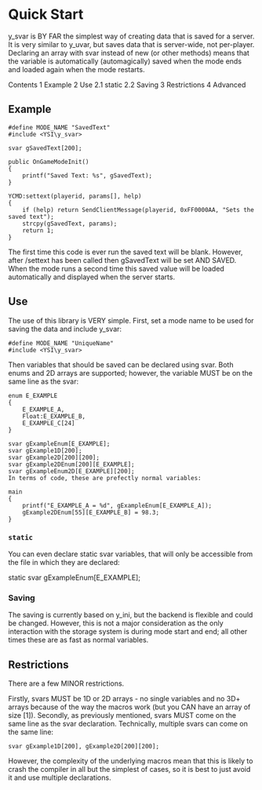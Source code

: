 # Quick Start

y_svar is BY FAR the simplest way of creating data that is saved for a server. It is very similar to y_uvar, but saves data that is server-wide, not per-player. Declaring an array with svar instead of new (or other methods) means that the variable is automatically (automagically) saved when the mode ends and loaded again when the mode restarts.


Contents
1	Example
2	Use
2.1	static
2.2	Saving
3	Restrictions
4	Advanced

## Example

```pawn
#define MODE_NAME "SavedText"
#include <YSI\y_svar>

svar gSavedText[200];

public OnGameModeInit()
{
    printf("Saved Text: %s", gSavedText);
}

YCMD:settext(playerid, params[], help)
{
    if (help) return SendClientMessage(playerid, 0xFF0000AA, "Sets the saved text");
    strcpy(gSavedText, params);
    return 1;
}
```
The first time this code is ever run the saved text will be blank. However, after /settext has been called then gSavedText will be set AND SAVED. When the mode runs a second time this saved value will be loaded automatically and displayed when the server starts.

## Use

The use of this library is VERY simple. First, set a mode name to be used for saving the data and include y_svar:
```pawn
#define MODE_NAME "UniqueName"
#include <YSI\y_svar>
```

Then variables that should be saved can be declared using svar. Both enums and 2D arrays are supported; however, the variable MUST be on the same line as the svar:
```pawn
enum E_EXAMPLE
{
    E_EXAMPLE_A,
    Float:E_EXAMPLE_B,
    E_EXAMPLE_C[24]
}

svar gExampleEnum[E_EXAMPLE];
svar gExample1D[200];
svar gExample2D[200][200];
svar gExample2DEnum[200][E_EXAMPLE];
svar gExampleEnum2D[E_EXAMPLE][200];
In terms of code, these are prefectly normal variables:

main
{
    printf("E_EXAMPLE_A = %d", gExampleEnum[E_EXAMPLE_A]);
    gExample2DEnum[55][E_EXAMPLE_B] = 98.3;
}
```

### `static`

You can even declare static svar variables, that will only be accessible from the file in which they are declared:

static svar gExampleEnum[E_EXAMPLE];

### Saving

The saving is currently based on y_ini, but the backend is flexible and could be changed. However, this is not a major consideration as the only interaction with the storage system is during mode start and end; all other times these are as fast as normal variables.

## Restrictions
There are a few MINOR restrictions.

Firstly, svars MUST be 1D or 2D arrays - no single variables and no 3D+ arrays because of the way the macros work (but you CAN have an array of size [1]).
Secondly, as previously mentioned, svars MUST come on the same line as the svar declaration.
Technically, multiple svars can come on the same line:
```pawn
svar gExample1D[200], gExample2D[200][200];
```
However, the complexity of the underlying macros mean that this is likely to crash the compiler in all but the simplest of cases, so it is best to just avoid it and use multiple declarations.
